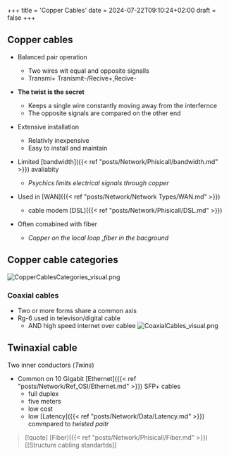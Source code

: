 +++
title = 'Copper Cables'
date = 2024-07-22T09:10:24+02:00
draft = false
+++

## Copper cables
- Balanced pair operation 
	- Two wires wit equal and opposite signalls 
	- Transmi+ Tranismit-/Recive+,Recive-
- **The twist is the secret**
	- Keeps a single wire constantly moving away from the interfernce 
	- The opposite signals are compared on the other end 

- Extensive installation
	- Relativly inexpensive 
	- Easy to install and maintain 
- Limited [bandwidth]({{< ref "posts/Network/Phisicall/bandwidth.md" >}}) avaliabity
	- *Psychics limits electrical signals through copper*
 - Used in [WAN]({{< ref "posts/Network/Network Types/WAN.md" >}})
	 - cable modem [DSL]({{< ref "posts/Network/Phisicall/DSL.md" >}})
- Often comabined with fiber
	- *Copper on  the local loop ,fiber in the bacground*
## Copper cable categories 
![CopperCablesCategories_visual.png](/Notes/CopperCablesCategories_visual.png)

### Coaxial cables 
 - Two or more forms share a common axis
 - Rg-6 used in televison/digital cable
	 - AND high speed internet over cablee 
	 ![CoaxialCables_visual.png](/Notes/CoaxialCables_visual.png)
## Twinaxial cable 
Two inner conductors (*Twins*)
- Common on 10 Gigabit [Ethernet]({{< ref "posts/Network/Ref_OSI/Ethernet.md" >}}) SFP+ cables
	- full duplex
	- five meters 
	- low cost 
	- low [Latency]({{< ref "posts/Network/Data/Latency.md" >}}) commpared to *twisted paitr*
	 
>[!quote] [Fiber]({{< ref "posts/Network/Phisicall/Fiber.md" >}}) [[Structure cabling standartds]]
